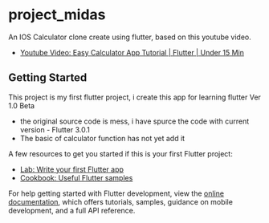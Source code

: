 # project_midas

An IOS Calculator clone create using flutter, based on this youtube video.
- [Youtube Video: Easy Calculator App Tutorial | Flutter | Under 15 Min](https://www.youtube.com/watch?v=cUxyqztdwwM&ab_channel=TheFlutterLab)

## Getting Started

This project is my first flutter project, i create this app for learning flutter
Ver 1.0 Beta
- the original source code is mess, i have spurce the code with current version - Flutter 3.0.1
- The basic of calculator function has not yet add it

A few resources to get you started if this is your first Flutter project:

- [Lab: Write your first Flutter app](https://docs.flutter.dev/get-started/codelab)
- [Cookbook: Useful Flutter samples](https://docs.flutter.dev/cookbook)

For help getting started with Flutter development, view the
[online documentation](https://docs.flutter.dev/), which offers tutorials,
samples, guidance on mobile development, and a full API reference.
